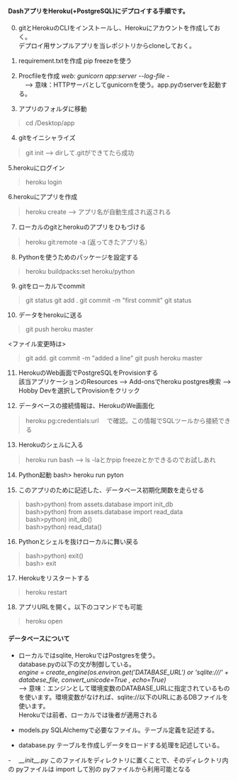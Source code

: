 #### DashアプリをHeroku(+PostgreSQL)にデプロイする手順です。

0. gitとHerokuのCLIをインストールし、Herokuにアカウントを作成しておく。<br>
   デプロイ用サンプルアプリを当レポジトリからcloneしておく。
   
1. requirement.txtを作成
  pip freezeを使う

2. Procfileを作成
  *web: gunicorn app:server --log-file -<br>*
　--> 意味：HTTPサーバとしてgunicornを使う。app.pyのserverを起動する。

3. アプリのフォルダに移動
  >cd /Desktop/app

4. gitをイニシャライズ
  >git init
  --> dirして.gitができてたら成功

5.herokuにログイン
  >heroku login

6.herokuにアプリを作成
  >heroku create
  --> アプリ名が自動生成され返される

7. ローカルのgitとherokuのアプリをひもづける
  >heroku git:remote -a (返ってきたアプリ名）

8. Pythonを使うためのパッケージを設定する
  >heroku buildpacks:set heroku/python

9. gitをローカルでcommit
  >git status
  >git add .
  >git commit -m "first commit"
  >git status

10. データをherokuに送る
  >git push heroku master

<ファイル変更時は>
  >git add.
  >git commit -m "added a line"
  >git push heroku master

11. HerokuのWeb画面でPostgreSQLをProvisionする<br>
該当アプリケーションのResources --> Add-onsでheroku postgres検索 --> Hobby Devを選択してProvisionをクリック

12. データベースの接続情報は、HerokuのWe画面化
  >heroku pg:credentials:url
　で確認。この情報でSQLツールから接続できる

13. Herokuのシェルに入る
  >heroku run bash
  --> ls -laとかpip freezeとかできるのでお試しあれ

14. Python起動
  bash> heroku run pyton

15. このアプリのために記述した、データベース初期化関数を走らせる
  >bash>python) from assets.database import init_db<br>
  >bash>python) from assets.database import read_data<br>
  >bash>python) init_db()<br>
  >bash>python) read_data()<br>

16. Pythonとシェルを抜けローカルに舞い戻る
  >bash>python) exit()<br>
  >bash> exit<br>

17. Herokuをリスタートする
  >heroku restart

18. アプリURLを開く。以下のコマンドでも可能
  >heroku open


#### データベースについて

- ローカルではsqlite, HerokuではPostgresを使う。<br>
database.pyの以下の文が制御している。<br>
*engine = create_engine(os.environ.get('DATABASE_URL') or 'sqlite:///' + databese_file, convert_unicode=True , echo=True)<br>*
--> 意味：エンジンとして環境変数のDATABASE_URLに指定されているものを使います。環境変数がなければ、sqlite://以下のURLにあるDBファイルを使います。<br>
         Herokuでは前者、ローカルでは後者が適用される

- models.py
SQLAlchemyで必要なファイル。テーブル定義を記述する。

- database.py
テーブルを作成しデータをロードする処理を記述している。

-　 *\_\_init\_\_.py*
このファイルをディレクトリに置くことで、そのディレクトリ内の pyファイルは import して別の pyファイルから利用可能となる
